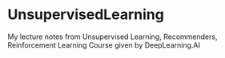 # UnsupervisedLearning
My lecture notes from Unsupervised Learning, Recommenders, Reinforcement Learning Course given by DeepLearning.AI

